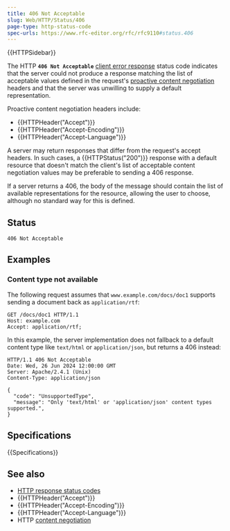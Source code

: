 ```yaml
---
title: 406 Not Acceptable
slug: Web/HTTP/Status/406
page-type: http-status-code
spec-urls: https://www.rfc-editor.org/rfc/rfc9110#status.406
---
```


{{HTTPSidebar}}

The HTTP **`406 Not Acceptable`** [client error response](/en-US/docs/Web/HTTP/Status#client_error_responses) status code indicates that the server could not produce a response matching the list of acceptable values defined in the request's [proactive content negotiation](/en-US/docs/Web/HTTP/Guides/Content_negotiation#server-driven_content_negotiation) headers and that the server was unwilling to supply a default representation.

Proactive content negotiation headers include:

- {{HTTPHeader("Accept")}}
- {{HTTPHeader("Accept-Encoding")}}
- {{HTTPHeader("Accept-Language")}}

A server may return responses that differ from the request's accept headers.
In such cases, a {{HTTPStatus("200")}} response with a default resource that doesn't match the client's list of acceptable content negotiation values may be preferable to sending a 406 response.

If a server returns a 406, the body of the message should contain the list of available representations for the resource, allowing the user to choose, although no standard way for this is defined.

## Status

```http
406 Not Acceptable
```

## Examples

### Content type not available

The following request assumes that `www.example.com/docs/doc1` supports sending a document back as `application/rtf`:

```http
GET /docs/doc1 HTTP/1.1
Host: example.com
Accept: application/rtf;
```

In this example, the server implementation does not fallback to a default content type like `text/html` or `application/json`, but returns a 406 instead:

```http
HTTP/1.1 406 Not Acceptable
Date: Wed, 26 Jun 2024 12:00:00 GMT
Server: Apache/2.4.1 (Unix)
Content-Type: application/json

{
  "code": "UnsupportedType",
  "message": "Only 'text/html' or 'application/json' content types supported.",
}
```

## Specifications

{{Specifications}}

## See also

- [HTTP response status codes](/en-US/docs/Web/HTTP/Status)
- {{HTTPHeader("Accept")}}
- {{HTTPHeader("Accept-Encoding")}}
- {{HTTPHeader("Accept-Language")}}
- HTTP [content negotiation](/en-US/docs/Web/HTTP/Guides/Content_negotiation)
